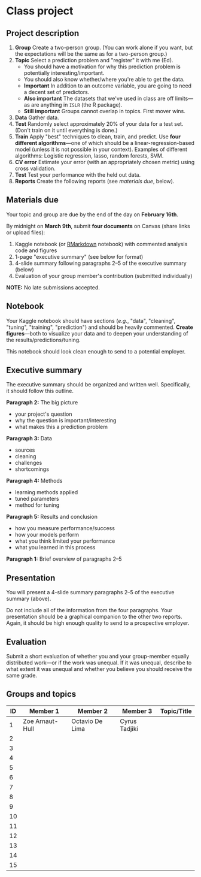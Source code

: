 # Class project

## Project description

1. **Group** Create a two-person group. (You can work alone if you want, but the expectations will be the same as for a two-person group.)
1. **Topic** Select a prediction problem and "register" it with me (Ed).
   - You should have a motivation for why this prediction problem is potentially interesting/important.
   - You should also know whether/where you're able to get the data.
   - **Important** In addition to an outcome variable, you are going to need a decent set of predictors.
   - **Also important** The datasets that we've used in class are off limits—as are anything in `ISLR` (the R package).
   - **Still important** Groups cannot overlap in topics. First mover wins.
1. **Data** Gather data.
1. **Test** Randomly select approximately 20% of your data for a test set. (Don't train on it until everything is done.)
1. **Train** Apply "best" techniques to clean, train, and predict. Use **four different algorithms**—one of which should be a linear-regression-based model (unless it is not possible in your context). Examples of different algorithms: Logistic regression, lasso, random forests, SVM.
1. **CV error** Estimate your error (with an appropriately chosen metric) using cross validation.
1. **Test** Test your performance with the held out data.
1. **Reports** Create the following reports (see *materials due*, below).

## Materials due

Your topic and group are due by the end of the day on **February 16th**.

By midnight on **March 9th**, submit **four documents** on Canvas (share links or upload files):

1. Kaggle notebook (or [RMarkdown](https://rmarkdown.rstudio.com/lesson-10.html) notebook) with commented analysis code and figures
1. 1-page "executive summary" (see below for format)
1. 4-slide summary following paragraphs 2–5 of the executive summary (below)
1. Evaluation of your group member's contribution (submitted individually)

**NOTE:** No late submissions accepted.

## Notebook

Your Kaggle notebook should have sections (_e.g._, "data", "cleaning", "tuning", "training", "prediction") and should be heavily commented. **Create figures**—both to visualize your data and to deepen your understanding of the results/predictions/tuning.

This notebook should look clean enough to send to a potential employer.

## Executive summary

The executive summary should be organized and written well. Specifically, it should follow this outline.

**Paragraph 2:** The big picture

- your project's question
- why the question is important/interesting
- what makes this a prediction problem

**Paragraph 3:** Data

- sources
- cleaning
- challenges
- shortcomings

**Paragraph 4:** Methods

- learning methods applied
- tuned parameters
- method for tuning

**Paragraph 5:** Results and conclusion

- how you measure performance/success
- how your models perform
- what you think limited your performance
- what you learned in this process

**Paragraph 1:** Brief overview of paragraphs 2–5

## Presentation

You will present a 4-slide summary paragraphs 2–5 of the executive summary (above).

Do not include all of the information from the four paragraphs. Your presentation should be a graphical companion to the other two reports. Again, it should be high enough quality to send to a prospective employer.

## Evaluation

Submit a short evaluation of whether you and your group-member equally distributed work—or if the work was unequal. If it was unequal, describe to what extent it was unequal and whether you believe you should receive the same grade.

## Groups and topics

| ID | Member 1 | Member 2 | Member 3 | Topic/Title |
|----|----------|-----------|-----------|-------------|
| 1  | Zoe Arnaut-Hull | Octavio De Lima | Cyrus Tadjiki |  |
| 2  |  |  |  |  |
| 3  |  |  |  |  |
| 4  |  |  |  |  |
| 5  |  |  |  |  |
| 6  |  |  |  |  |
| 7  |  |  |  |  |
| 8  |  |  |  |  |
| 9  |  |  |  |  |
| 10 |  |  |  |  |
| 11 |  |  |  |  |
| 12 |  |  |  |  |
| 13 |  |  |  |  |
| 14 |  |  |  |  |
| 15 |  |  |  |  |
